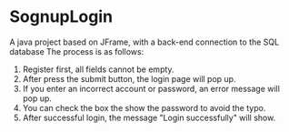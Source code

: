 # SognupLogin

A java project based on JFrame, with a back-end connection to the SQL database
The process is as follows:
1. Register first, all fields cannot be empty.
2. After press the submit button, the login page will pop up.
3. If you enter an incorrect account or password, an error message will pop up.
4. You can check the box the show the password to avoid the typo.
5. After successful login, the message "Login successfully" will show.
